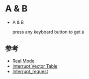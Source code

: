 # A & B

- A & B

    press any keyboard button to get `B`

## 参考

- [Real Mode](http://wiki.osdev.org/Real_mode)
- [Interrupt Vector Table](http://wiki.osdev.org/Interrupt_Vector_Table)
- [Interrupt_request](https://en.wikipedia.org/wiki/Interrupt_request_(PC_architecture))
